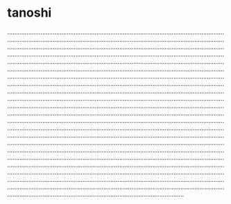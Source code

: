 # tanoshi

.............................................................................................................................................................................................................................................................................................................................................................................................................................................................................................................................................................................................................................................................................................................................................................................................................................................................................................................................................................................................................................................................................................................................................................................................................................................................................................................................................................................................................................................................................................................................................................................................................................................................................................................................................................................................................................................................................................................................................................................................................................................................................................................................................................................................................................................................................................................................................................................................................................................................................................................................................................................................................................................................................................................................................................................................................................................................................................................................................